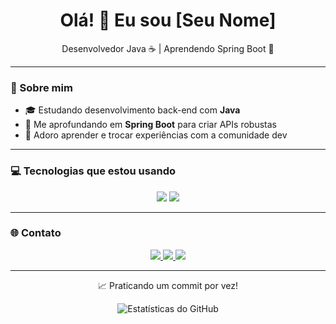 <h1 align="center">Olá! 👋 Eu sou [Seu Nome]</h1>

<p align="center">
  Desenvolvedor Java ☕ | Aprendendo Spring Boot 🚀
</p>

---

### 🧠 Sobre mim

- 🎓 Estudando desenvolvimento back-end com **Java**
- 🌱 Me aprofundando em **Spring Boot** para criar APIs robustas
- 💬 Adoro aprender e trocar experiências com a comunidade dev

---

### 💻 Tecnologias que estou usando

<p align="center">
  <img src="https://img.shields.io/badge/Java-%23ED8B00?style=for-the-badge&logo=openjdk&logoColor=white"/>
  <img src="https://img.shields.io/badge/Spring_Boot-6DB33F?style=for-the-badge&logo=spring-boot&logoColor=white"/>
</p>

---

### 🌐 Contato

<p align="center">
  <a href="https://github.com/seunome" target="_blank">
    <img src="https://img.shields.io/badge/GitHub-100000?style=for-the-badge&logo=github&logoColor=white"/>
  </a>
  <a href="mailto:seuemail@gmail.com">
    <img src="https://img.shields.io/badge/Email-D14836?style=for-the-badge&logo=gmail&logoColor=white"/>
  </a>
  <a href="https://linkedin.com/in/seulinkedin" target="_blank">
    <img src="https://img.shields.io/badge/LinkedIn-0077B5?style=for-the-badge&logo=linkedin&logoColor=white"/>
  </a>
</p>

---

<p align="center">
  📈 Praticando um commit por vez!
</p>

<p align="center">
  <img src="https://github-readme-stats.vercel.app/api?username=seunome&show_icons=true&theme=tokyonight" alt="Estatísticas do GitHub" />
</p>
